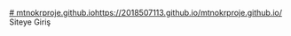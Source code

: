 [# mtnokrproje.github.io](https://2018507113.github.io/mtnokrproje.github.io/)https://2018507113.github.io/mtnokrproje.github.io/
Siteye Giriş

